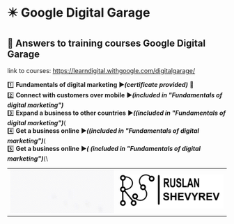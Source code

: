 # :eight_pointed_black_star: Google Digital Garage

## :star2: Answers to training courses Google Digital Garage

link to courses:
https://learndigital.withgoogle.com/digitalgarage/

:one: **Fundamentals of digital marketing** :arrow_forward:***(certificate provided)*** :scroll:\
:two: **Connect with customers over mobile** :arrow_forward:***(included in "Fundamentals of digital marketing")***\
:three: **Expand a business to other countries** :arrow_forward:***((included in "Fundamentals of digital marketing")***(\
:four: **Get a business online** :arrow_forward:***((included in "Fundamentals of digital marketing")***(\
:five: **Get a business online** :arrow_forward:***( (included in "Fundamentals of digital marketing")***(\

<table>
  <tr>
    <td valign="center" width="49%"><img src="https://github.com/Ruslan-Shevyrev/Ruslan-Shevyrev/blob/main/logoRS/logo_mini.gif" title="logo"></td>
    <td valign="center" width="49%"><img src="https://github.com/Ruslan-Shevyrev/Ruslan-Shevyrev/blob/main/logoRS/logoRS_FULL.png" title="RuslanShevyrev"></td>
  </tr>
</table>